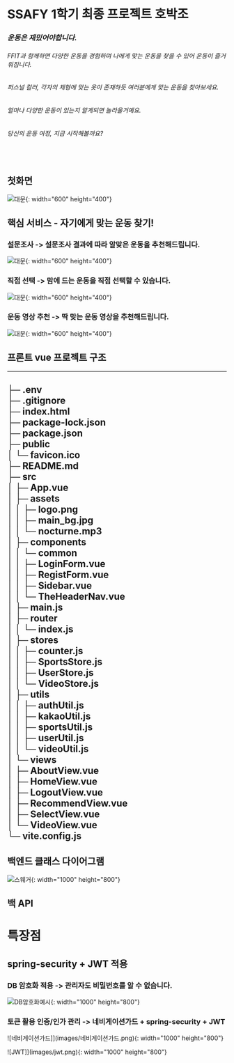 # SSAFY 1학기 최종 프로젝트 호박조

### ***운동은 재밌어야합니다.***
###### FFIT과 함께하면 다양한 운동을 경험하며 나에게 맞는 운동을 찾을 수 있어 운동이 즐거워집니다.
###### 퍼스널 컬러, 각자의 체형에 맞는 옷이 존재하듯 여러분에게 맞는 운동을 찾아보세요.
###### 얼마나 다양한 운동이 있는지 알게되면 놀라울거예요.
###### 당신의 운동 여정, 지금 시작해볼까요? <br><br><br><br>

## 첫화면

![대문](images/대문.png){: width="600" height="400"}

## 핵심 서비스 - 자기에게 맞는 운동 찾기! 

### 설문조사 -> 설문조사 결과에 따라 알맞은 운동을 추천해드립니다.

![대문](images/설문조사.png){: width="600" height="400"}

### 직접 선택 -> 맘에 드는 운동을 직접 선택할 수 있습니다.

![대문](images/직접선택.png){: width="600" height="400"}

### 운동 영상 추천 -> 딱 맞는 운동 영상을 추천해드립니다.

![대문](images/영상추천.png){: width="600" height="400"}
 
## 프론트 vue 프로젝트 구조
----------------------------------------------------------------------
├─ .env <br>
├─ .gitignore <br>
├─ index.html <br>
├─ package-lock.json <br>
├─ package.json <br>
├─ public <br>
│  └─ favicon.ico <br>
├─ README.md <br>
├─ src <br>
│  ├─ App.vue <br>
│  ├─ assets <br>
│  │  ├─ logo.png <br>
│  │  ├─ main_bg.jpg <br>
│  │  └─ nocturne.mp3 <br>
│  ├─ components <br>
│  │  └─ common <br>
│  │     ├─ LoginForm.vue <br>
│  │     ├─ RegistForm.vue <br>
│  │     ├─ Sidebar.vue <br>
│  │     └─ TheHeaderNav.vue <br>
│  ├─ main.js <br>
│  ├─ router <br>
│  │  └─ index.js <br>
│  ├─ stores <br>
│  │  ├─ counter.js <br>
│  │  ├─ SportsStore.js <br>
│  │  ├─ UserStore.js <br>
│  │  └─ VideoStore.js <br>
│  ├─ utils <br>
│  │  ├─ authUtil.js <br>
│  │  ├─ kakaoUtil.js <br>
│  │  ├─ sportsUtil.js <br>
│  │  ├─ userUtil.js <br>
│  │  └─ videoUtil.js <br>
│  └─ views <br>
│     ├─ AboutView.vue <br>
│     ├─ HomeView.vue <br>
│     ├─ LogoutView.vue <br>
│     ├─ RecommendView.vue <br>
│     ├─ SelectView.vue <br>
│     └─ VideoView.vue <br>
└─ vite.config.js <br>
-------------------------------------------------------------------------------
## 백엔드 클래스 다이어그램
![스웨거](images/swagger.png){: width="1000" height="800"}

## 백 API


# 특장점

## **spring-security + JWT 적용**

### DB 암호화 적용 -> 관리자도 비밀번호를 알 수 없습니다.
![DB암호화예시](images/DB암호.png){: width="1000" height="800"}

### 토큰 활용 인증/인가 관리 -> 네비게이션가드 + spring-security + JWT

![네비게이션가드]](images/네비게이션가드.png){: width="1000" height="800"}

![JWT]](images/jwt.png){: width="1000" height="800"}



